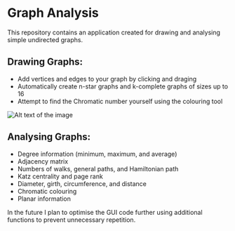 # Graph Analysis
This repository contains an application created for drawing and analysing simple undirected graphs.

## Drawing Graphs:
- Add vertices and edges to your graph by clicking and draging
- Automatically create n-star graphs and k-complete graphs of sizes up to 16
- Attempt to find the Chromatic number yourself using the colouring tool

![Alt text of the image](https://github.dev/Modeller-123/Graph-Analysis/blob/main/Pic%201.png)

## Analysing Graphs:
- Degree information (minimum, maximum, and average)
- Adjacency matrix
- Numbers of walks, general paths, and Hamiltonian path
- Katz centrality and page rank
- Diameter, girth, circumference, and distance
- Chromatic colouring
- Planar information

In the future I plan to optimise the GUI code further using additional functions to prevent unnecessary repetition.
